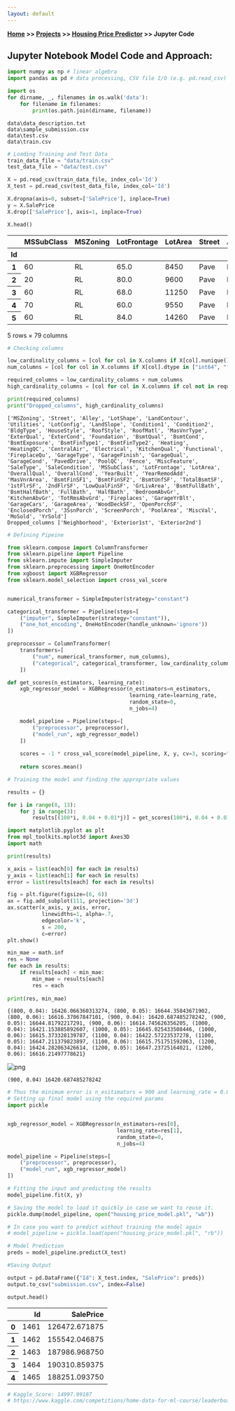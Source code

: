 ```yaml
---
layout: default
---
```

**[Home](https://vaibhavvikas.github.io/) >> [Projects](https://vaibhavvikas.github.io/projects.html) >> [Housing Price Predictor](https://vaibhavvikas.github.io/housing-price-predictor/) >> Jupyter Code**

## Jupyter Notebook Model Code and Approach:

```python
import numpy as np # linear algebra
import pandas as pd # data processing, CSV file I/O (e.g. pd.read_csv)

import os
for dirname, _, filenames in os.walk('data'):
    for filename in filenames:
        print(os.path.join(dirname, filename))
```

    data\data_description.txt
    data\sample_submission.csv
    data\test.csv
    data\train.csv
    


```python
# Loading Training and Test Data
train_data_file = "data/train.csv"
test_data_file = "data/test.csv"

X = pd.read_csv(train_data_file, index_col='Id')
X_test = pd.read_csv(test_data_file, index_col='Id')

X.dropna(axis=0, subset=['SalePrice'], inplace=True)
y = X.SalePrice              
X.drop(['SalePrice'], axis=1, inplace=True)

X.head()
```




<div>
<style scoped>
    .dataframe tbody tr th:only-of-type {
        vertical-align: middle;
    }

    .dataframe tbody tr th {
        vertical-align: top;
    }

    .dataframe thead th {
        text-align: right;
    }
</style>
<table class="dataframe">
  <thead>
    <tr style="text-align: right;">
      <th></th>
      <th>MSSubClass</th>
      <th>MSZoning</th>
      <th>LotFrontage</th>
      <th>LotArea</th>
      <th>Street</th>
      <th>Alley</th>
      <th>LotShape</th>
      <th>LandContour</th>
      <th>Utilities</th>
      <th>LotConfig</th>
      <th>...</th>
      <th>ScreenPorch</th>
      <th>PoolArea</th>
      <th>PoolQC</th>
      <th>Fence</th>
      <th>MiscFeature</th>
      <th>MiscVal</th>
      <th>MoSold</th>
      <th>YrSold</th>
      <th>SaleType</th>
      <th>SaleCondition</th>
    </tr>
    <tr>
      <th>Id</th>
      <th></th>
      <th></th>
      <th></th>
      <th></th>
      <th></th>
      <th></th>
      <th></th>
      <th></th>
      <th></th>
      <th></th>
      <th></th>
      <th></th>
      <th></th>
      <th></th>
      <th></th>
      <th></th>
      <th></th>
      <th></th>
      <th></th>
      <th></th>
      <th></th>
    </tr>
  </thead>
  <tbody>
    <tr>
      <th>1</th>
      <td>60</td>
      <td>RL</td>
      <td>65.0</td>
      <td>8450</td>
      <td>Pave</td>
      <td>NaN</td>
      <td>Reg</td>
      <td>Lvl</td>
      <td>AllPub</td>
      <td>Inside</td>
      <td>...</td>
      <td>0</td>
      <td>0</td>
      <td>NaN</td>
      <td>NaN</td>
      <td>NaN</td>
      <td>0</td>
      <td>2</td>
      <td>2008</td>
      <td>WD</td>
      <td>Normal</td>
    </tr>
    <tr>
      <th>2</th>
      <td>20</td>
      <td>RL</td>
      <td>80.0</td>
      <td>9600</td>
      <td>Pave</td>
      <td>NaN</td>
      <td>Reg</td>
      <td>Lvl</td>
      <td>AllPub</td>
      <td>FR2</td>
      <td>...</td>
      <td>0</td>
      <td>0</td>
      <td>NaN</td>
      <td>NaN</td>
      <td>NaN</td>
      <td>0</td>
      <td>5</td>
      <td>2007</td>
      <td>WD</td>
      <td>Normal</td>
    </tr>
    <tr>
      <th>3</th>
      <td>60</td>
      <td>RL</td>
      <td>68.0</td>
      <td>11250</td>
      <td>Pave</td>
      <td>NaN</td>
      <td>IR1</td>
      <td>Lvl</td>
      <td>AllPub</td>
      <td>Inside</td>
      <td>...</td>
      <td>0</td>
      <td>0</td>
      <td>NaN</td>
      <td>NaN</td>
      <td>NaN</td>
      <td>0</td>
      <td>9</td>
      <td>2008</td>
      <td>WD</td>
      <td>Normal</td>
    </tr>
    <tr>
      <th>4</th>
      <td>70</td>
      <td>RL</td>
      <td>60.0</td>
      <td>9550</td>
      <td>Pave</td>
      <td>NaN</td>
      <td>IR1</td>
      <td>Lvl</td>
      <td>AllPub</td>
      <td>Corner</td>
      <td>...</td>
      <td>0</td>
      <td>0</td>
      <td>NaN</td>
      <td>NaN</td>
      <td>NaN</td>
      <td>0</td>
      <td>2</td>
      <td>2006</td>
      <td>WD</td>
      <td>Abnorml</td>
    </tr>
    <tr>
      <th>5</th>
      <td>60</td>
      <td>RL</td>
      <td>84.0</td>
      <td>14260</td>
      <td>Pave</td>
      <td>NaN</td>
      <td>IR1</td>
      <td>Lvl</td>
      <td>AllPub</td>
      <td>FR2</td>
      <td>...</td>
      <td>0</td>
      <td>0</td>
      <td>NaN</td>
      <td>NaN</td>
      <td>NaN</td>
      <td>0</td>
      <td>12</td>
      <td>2008</td>
      <td>WD</td>
      <td>Normal</td>
    </tr>
  </tbody>
</table>
<p>5 rows × 79 columns</p>
</div>




```python
# Checking columns

low_cardinality_columns = [col for col in X.columns if X[col].nunique() < 10 and X[col].dtype == "object"]
num_columns = [col for col in X.columns if X[col].dtype in ["int64", "float64"]]

required_columns = low_cardinality_columns + num_columns
high_cardinality_columns = [col for col in X.columns if col not in required_columns]

print(required_columns)
print("Dropped_columns", high_cardinality_columns)
```

    ['MSZoning', 'Street', 'Alley', 'LotShape', 'LandContour', 'Utilities', 'LotConfig', 'LandSlope', 'Condition1', 'Condition2', 'BldgType', 'HouseStyle', 'RoofStyle', 'RoofMatl', 'MasVnrType', 'ExterQual', 'ExterCond', 'Foundation', 'BsmtQual', 'BsmtCond', 'BsmtExposure', 'BsmtFinType1', 'BsmtFinType2', 'Heating', 'HeatingQC', 'CentralAir', 'Electrical', 'KitchenQual', 'Functional', 'FireplaceQu', 'GarageType', 'GarageFinish', 'GarageQual', 'GarageCond', 'PavedDrive', 'PoolQC', 'Fence', 'MiscFeature', 'SaleType', 'SaleCondition', 'MSSubClass', 'LotFrontage', 'LotArea', 'OverallQual', 'OverallCond', 'YearBuilt', 'YearRemodAdd', 'MasVnrArea', 'BsmtFinSF1', 'BsmtFinSF2', 'BsmtUnfSF', 'TotalBsmtSF', '1stFlrSF', '2ndFlrSF', 'LowQualFinSF', 'GrLivArea', 'BsmtFullBath', 'BsmtHalfBath', 'FullBath', 'HalfBath', 'BedroomAbvGr', 'KitchenAbvGr', 'TotRmsAbvGrd', 'Fireplaces', 'GarageYrBlt', 'GarageCars', 'GarageArea', 'WoodDeckSF', 'OpenPorchSF', 'EnclosedPorch', '3SsnPorch', 'ScreenPorch', 'PoolArea', 'MiscVal', 'MoSold', 'YrSold']
    Dropped_columns ['Neighborhood', 'Exterior1st', 'Exterior2nd']
    


```python
# Defining Pipeine

from sklearn.compose import ColumnTransformer
from sklearn.pipeline import Pipeline
from sklearn.impute import SimpleImputer
from sklearn.preprocessing import OneHotEncoder
from xgboost import XGBRegressor
from sklearn.model_selection import cross_val_score


numerical_transformer = SimpleImputer(strategy="constant")

categorical_transformer = Pipeline(steps=[
    ("imputer", SimpleImputer(strategy="constant")),
    ("one_hot_encoding", OneHotEncoder(handle_unknown='ignore'))
])

preprocessor = ColumnTransformer(
    transformers=[
        ("num", numerical_transformer, num_columns),
        ("categorical", categorical_transformer, low_cardinality_columns)
    ])

def get_scores(n_estimators, learning_rate):
    xgb_regressor_model = XGBRegressor(n_estimators=n_estimators,
                                       learning_rate=learning_rate,
                                       random_state=0,
                                       n_jobs=4)

    model_pipeline = Pipeline(steps=[
        ("preprocessor", preprocessor),
        ("model_run", xgb_regressor_model)
    ])
    
    scores = -1 * cross_val_score(model_pipeline, X, y, cv=3, scoring="neg_mean_absolute_error")
    
    return scores.mean()

```


```python
# Training the model and finding the appropriate values

results = {}

for i in range(8, 13):
    for j in range(3):
        results[(100*i, 0.04 + 0.01*j)] = get_scores(100*i, 0.04 + 0.01*j)
```


```python
import matplotlib.pyplot as plt
from mpl_toolkits.mplot3d import Axes3D
import math

print(results)

x_axis = list(each[0] for each in results)
y_axis = list(each[1] for each in results)
error = list(results[each] for each in results)

fig = plt.figure(figsize=(6, 6))
ax = fig.add_subplot(111, projection='3d')
ax.scatter(x_axis, y_axis, error,
           linewidths=1, alpha=.7,
           edgecolor='k',
           s = 200,
           c=error)
plt.show()

min_mae = math.inf
res = None
for each in results:
    if results[each] < min_mae:
        min_mae = results[each]
        res = each
        
print(res, min_mae)
```

    {(800, 0.04): 16426.066360313274, (800, 0.05): 16644.35843671902, (800, 0.06): 16616.37067847101, (900, 0.04): 16420.687485278242, (900, 0.05): 16644.81792217291, (900, 0.06): 16614.745626356205, (1000, 0.04): 16421.153885892607, (1000, 0.05): 16645.025433508446, (1000, 0.06): 16615.373328139787, (1100, 0.04): 16422.57223537278, (1100, 0.05): 16647.211379823897, (1100, 0.06): 16615.751751592063, (1200, 0.04): 16424.282063426614, (1200, 0.05): 16647.23725164021, (1200, 0.06): 16616.21497778621}
    


    
![png](./graph.png)
    


    (900, 0.04) 16420.687485278242
    


```python
# Thus the minimum error is n_esitimators = 900 and learning_rate = 0.04
# Setting up final model using the required params
import pickle


xgb_regressor_model = XGBRegressor(n_estimators=res[0],
                                   learning_rate=res[1],
                                   random_state=0,
                                   n_jobs=4)

model_pipeline = Pipeline(steps=[
    ("preprocessor", preprocessor),
    ("model_run", xgb_regressor_model)
])

# Fitting the input and predicting the results
model_pipeline.fit(X, y)

# Saving the model to load it quickly in case we want to reuse it.
pickle.dump(model_pipeline, open("housing_price_model.pkl", "wb"))

# In case you want to predict without training the model again
# model_pipeline = pickle.load(open("housing_price_model.pkl", "rb"))

# Model Prediction
preds = model_pipeline.predict(X_test)
```


```python
#Saving Output

output = pd.DataFrame({"Id": X_test.index, "SalePrice": preds})
output.to_csv("submission.csv", index=False)
```


```python
output.head()
```




<div>
<style scoped>
    .dataframe tbody tr th:only-of-type {
        vertical-align: middle;
    }

    .dataframe tbody tr th {
        vertical-align: top;
    }

    .dataframe thead th {
        text-align: right;
    }
</style>
<table class="dataframe">
  <thead>
    <tr style="text-align: right;">
      <th></th>
      <th>Id</th>
      <th>SalePrice</th>
    </tr>
  </thead>
  <tbody>
    <tr>
      <th>0</th>
      <td>1461</td>
      <td>126472.671875</td>
    </tr>
    <tr>
      <th>1</th>
      <td>1462</td>
      <td>155542.046875</td>
    </tr>
    <tr>
      <th>2</th>
      <td>1463</td>
      <td>187986.968750</td>
    </tr>
    <tr>
      <th>3</th>
      <td>1464</td>
      <td>190310.859375</td>
    </tr>
    <tr>
      <th>4</th>
      <td>1465</td>
      <td>188251.093750</td>
    </tr>
  </tbody>
</table>
</div>




```python
# Kaggle_Score: 14997.99107
# https://www.kaggle.com/competitions/home-data-for-ml-course/leaderboard#
```
